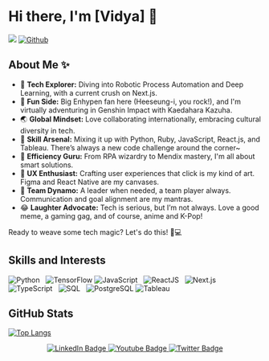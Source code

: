 # Hi there, I'm [Vidya] 👋

![](https://visitor-badge.laobi.icu/badge?page_id=catgoesmeow14.catgoesmeow14)
[![Github](https://img.shields.io/github/followers/catgoesmeow14?label=Follow&style=social)](https://github.com/catgoesmeow14)

## About Me ✨

- 🌱 **Tech Explorer:** Diving into Robotic Process Automation and Deep Learning, with a current crush on Next.js.
- 👾 **Fun Side:** Big Enhypen fan here (Heeseung-i, you rock!), and I'm virtually adventuring in Genshin Impact with Kaedahara Kazuha.
- 🌏 **Global Mindset:** Love collaborating internationally, embracing cultural diversity in tech.
- 🚀 **Skill Arsenal:** Mixing it up with Python, Ruby, JavaScript, React.js, and Tableau. There’s always a new code challenge around the corner~
- 🤖 **Efficiency Guru:** From RPA wizardry to Mendix mastery, I'm all about smart solutions.
- 🎨 **UX Enthusiast:** Crafting user experiences that click is my kind of art. Figma and React Native are my canvases.
- 💬 **Team Dynamo:** A leader when needed, a team player always. Communication and goal alignment are my mantras.
- 😂 **Laughter Advocate:** Tech is serious, but I’m not always. Love a good meme, a gaming gag, and of course, anime and K-Pop!

Ready to weave some tech magic? Let's do this! 🌠💻

## Skills and Interests

![Python](https://img.icons8.com/color/48/000000/python.png) &nbsp;
![TensorFlow](https://img.icons8.com/color/48/000000/tensorflow.png)
![JavaScript](https://img.icons8.com/color/48/000000/javascript.png) &nbsp;
![ReactJS](https://img.icons8.com/color/48/000000/react-native.png) &nbsp;
![Next.js](https://img.icons8.com/color/48/000000/nextjs.png) &nbsp;
![TypeScript](https://img.icons8.com/color/48/000000/typescript.png) &nbsp;
![SQL](https://img.icons8.com/color/48/000000/sql.png) &nbsp;
![PostgreSQL](https://img.icons8.com/color/48/000000/postgreesql.png)
![Tableau](https://img.icons8.com/color/48/000000/tableau-software.png)


## GitHub Stats

[![Top Langs](https://github-readme-stats.vercel.app/api/top-langs/?username=catgoesmeow14&langs_count=10&layout=compact&theme=radical)](https://github.com/catgoesmeow14/github-readme-stats)

<div id="badges" align="center">
  <a href="https://www.linkedin.com/in/vidya-chandradev/">
    <img src="https://img.shields.io/badge/LinkedIn-blue?style=for-the-badge&logo=linkedin&logoColor=white" alt="LinkedIn Badge"/>
  </a>
  <a href="https://www.instagram.com/mynameis_vidya/">
    <img src="https://img.shields.io/badge/Instagram-E4405F?style=for-the-badge&logo=instagram&logoColor=white" alt="Youtube Badge"/>
  </a>
  <a href="https://medium.com/@vidyachan">
    <img src="https://img.shields.io/badge/Medium-12100E?style=for-the-badge&logo=medium&logoColor=white" alt="Twitter Badge"/>
  </a>
</div>

<!--
**catgoesmeow14/catgoesmeow14** is a ✨ _special_ ✨ repository because its `README.md` (this file) appears on your GitHub profile.

Here are some ideas to get you started:

- 🔭 I’m currently working on ...
- 🌱 I’m currently learning ...
- 👯 I’m looking to collaborate on ...
- 🤔 I’m looking for help with ...
- 💬 Ask me about ...
- 📫 How to reach me: ...
- 😄 Pronouns: ...
- ⚡ Fun fact: ...
-->
